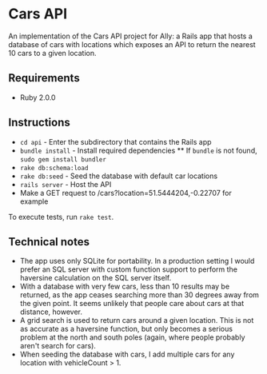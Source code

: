 # Cars API

An implementation of the Cars API project for Ally: a Rails app that hosts a database of cars with locations which exposes an API to return the nearest 10 cars to a given location.

## Requirements

* Ruby 2.0.0

## Instructions

* `cd api` - Enter the subdirectory that contains the Rails app
* `bundle install` - Install required dependencies
** If `bundle` is not found, `sudo gem install bundler`
* `rake db:schema:load`
* `rake db:seed` - Seed the database with default car locations
* `rails server` - Host the API
* Make a GET request to /cars?location=51.5444204,-0.22707 for example

To execute tests, run `rake test`.

## Technical notes

* The app uses only SQLite for portability. In a production setting I would prefer an SQL server with custom function support to perform the haversine calculation on the SQL server itself.
* With a database with very few cars, less than 10 results may be returned, as the app ceases searching more than 30 degrees away from the given point. It seems unlikely that people care about cars at that distance, however.
* A grid search is used to return cars around a given location. This is not as accurate as a haversine function, but only becomes a serious problem at the north and south poles (again, where people probably aren't search for cars).
* When seeding the database with cars, I add multiple cars for any location with vehicleCount > 1.